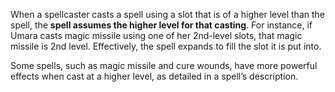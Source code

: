 When a spellcaster casts a spell using a slot that is of a higher level than the spell, the **spell assumes the higher level for that casting**. For instance, if Umara casts magic missile using one of her 2nd-level slots, that magic missile is 2nd level. Effectively, the spell expands to fill the slot it is put into.

Some spells, such as magic missile and cure wounds, have more powerful effects when cast at a higher level, as detailed in a spell’s description.
